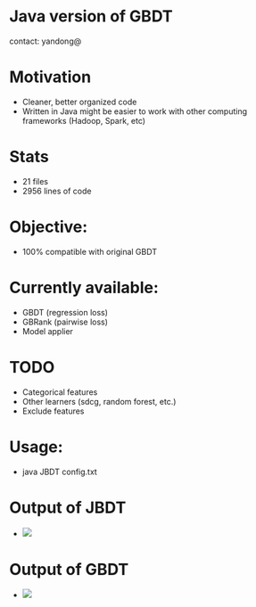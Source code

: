 Java version of GBDT
======
contact: yandong@

# Motivation
   * Cleaner, better organized code
   * Written in Java might be easier to work with other computing frameworks (Hadoop, Spark, etc)

# Stats
   * 21 files
   * 2956 lines of code

# Objective:
   * 100% compatible with original GBDT

# Currently available:
   * GBDT (regression loss)
   * GBRank (pairwise loss)
   * Model applier

# TODO
   * Categorical features
   * Other learners (sdcg, random forest, etc.)
   * Exclude features

# Usage:
   * java JBDT config.txt

# Output of JBDT
   * ![](https://https://git.corp.yahoo.com/yandong/jbdt/blob/master/misc/jbdt.png)

# Output of GBDT
   * ![](https://https://git.corp.yahoo.com/yandong/jbdt/blob/master/misc/gbdt.png)
